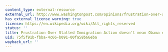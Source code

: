 ```yaml
---
content_type: external-resource
external_url: http://www.washingtonpost.com/opinions/frustration-over-stalled-immigration-action-doesnt-mean-obama-can-act-unilaterally/2014/08/05/9c7bc1c6-1c1c-11e4-ae54-0cfe1f974f8a_story.html
has_external_license_warning: true
license: https://en.wikipedia.org/wiki/All_rights_reserved
status: ''
title: Frustration Over Stalled Immigration Action doesn't mean Obama can act Unilaterally
uid: 75f5f91b-fbba-4c66-b091-00fa58b66eba
wayback_url: ''
---
```

